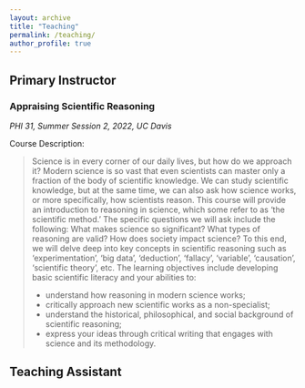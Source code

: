 ```yaml
---
layout: archive
title: "Teaching"
permalink: /teaching/
author_profile: true
---
```


## Primary Instructor
### Appraising Scientific Reasoning

_PHI 31, Summer Session 2, 2022, UC Davis_

Course Description:
> Science is in every corner of our daily lives, but how do we approach it? Modern science is so vast that even scientists can master only a fraction of the body of scientific knowledge. We can study scientific knowledge, but at the same time, we can also ask how science  works, or more specifically, how scientists reason. This course will provide an introduction to reasoning in science, which some refer to as ‘the scientific method.’ The specific questions we will ask include the following: What makes science so significant? What types of reasoning are valid? How does society impact science? To this end, we will delve deep into key concepts in scientific reasoning such as ‘experimentation’, ‘big data’, ‘deduction’, ‘fallacy’, ‘variable’, ‘causation’, ‘scientific theory’, etc. The learning objectives include developing basic scientific literacy and your abilities to:
>  * understand how reasoning in modern science works;
>  * critically approach new scientific works as a non-specialist;
>  * understand the historical, philosophical, and social background of scientific reasoning;
>  * express your ideas through critical writing that engages with science and its methodology.



## Teaching Assistant 


<!--
{% include base_path %}

{% for post in site.teaching reversed %}
  {% include archive-single.html %}
{% endfor %}
-->
